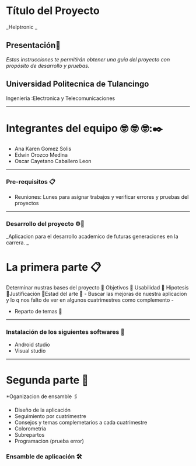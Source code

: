 # Título del Proyecto
_Helptronic _
## Presentación🚀
_Estas instrucciones te permitirán obtener una guia del proyecto con propósito de desarrollo y pruebas._
## Universidad Politecnica de Tulancingo 
Ingenieria :Electronica y Telecomunicaciones 
********************************************************
# Integrantes del equipo 🤓 🤓 🤓:✒️
 * Ana Karen Gomez Solis 
 * Edwin Orozco Medina 
 * Oscar Cayetano Caballero Leon 
**********************************************************************
### Pre-requisitos 📋 
* Reuniones: Lunes para asignar trabajos y verificar errores y pruebas del proyectos
********************************************************
### Desarrollo del proyecto  ⚙️🔧
_Aplicacion para el desarrollo academico de futuras generaciones en la carrera. _

# La primera parte 📋
Determinar nustras bases del proyecto
  📌 Objetivos
  📌 Usabilidad 
  📌 Hipotesis
  📌Justificación
  📌Estad del arte 
📄 - Buscar las mejoras de nuestra aplicacion y lo q nos falto de ver en algunos cuatrimestres como complemento -
 * Reparto de temas 📖
 ****************************************************************
 ### Instalación de los siguientes softwares 🔧 
 * Android studio
 * Visual studio 
 
 ****************************************************************
 # Segunda parte 🔩
   *Oganizacion de ensamble 🖇️
   * Diseño de la aplicación 
   * Seguimiento por cuatrimestre
   * Consejos y temas complemetarios a cada cuatrimestre
   * Colorometria 
   * Subrepartos
   * Programacion (prueba error)
  ### Ensamble de aplicación  🛠️
